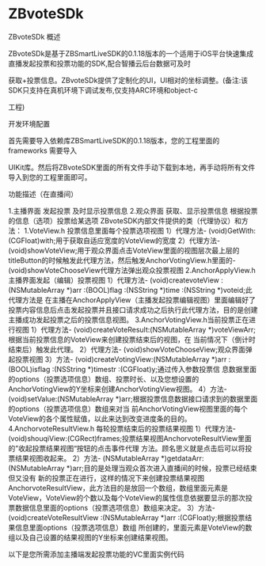 # ZBvoteSDk
ZBvoteSDk 概述

  ZBvoteSDk是基于ZBSmartLiveSDK的0.1.18版本的一个适用于iOS平台快速集成直播发起投票和投票功能的SDK,配合智播云后台数据可及时
  
  获取+投票信息。ZBvoteSDk提供了定制化的UI，UI相对的坐标调整。(备注:该SDK只支持在真机环境下调试发布,仅支持ARC环境和object-c
  
  工程)

开发环境配置
  
  首先需要导入依赖库ZBSmartLiveSDK的0.1.18版本，您的工程里面的frameworks 需要导入 
  
  UIKit库。然后将ZBvoteSDK里面的所有文件手动下载到本地，再手动将所有文件导入到您的工程里面即可。

功能描述（在直播间）

1.主播界面
    发起投票
    及时显示投票信息
2.观众界面
  获取、显示投票信息
  根据投票的信息（选项）投票给某选项
ZBvoteSDK内部文件提供的类（代理协议）和方法：
  1.VoteView.h 投票信息里面每个投票选项视图
    1）代理方法- (void)GetWith:(CGFloat)with;用于获取自适应宽度的VoteView的宽度
    2）代理方法- (void)showVoteView;用于观众界面点击VoteView里面的视图层次最上层的titleButton的时候触发此代理方法，然后触发AnchorVotingView.h里面的- (void)showVoteChooseView代理方法弹出观众投票视图
  2.AnchorApplyView.h 主播界面发起（编辑）投票视图
    1）代理方法- (void)createvoteView :(NSMutableArray *)arr :(BOOL)flag :(NSString *)time :(NSString *)voteid;此代理方法是
        在主播在AnchorApplyView（主播发起投票编辑视图）里面编辑好了投票内容信息后点击发起投票并且接口请求成功之后执行此代理方法，目的是创建主播成功发起投票之后的投票信息视图。
  3.AnchorVotingView.h当前投票正在进行视图
    1）代理方法- (void)createVoteResult:(NSMutableArray *)voteViewArr;根据当前投票信息的VoteView来创建投票结束后的视图，在
        当前情况下（倒计时结束后）触发此代理。
    2）代理方法- (void)showVoteChooseView;观众界面弹起投票视图
    3）方法- (void)createVotingView:(NSMutableArray *)arr :(BOOL)isflag :(NSString *)timestr :(CGFloat)y;通过传入参数投票信
        息数据里面的options（投票选项信息）数组、投票时长、以及您想设置的AnchorVotingView的Y坐标来创建AnchorVotingView视图。
    4）方法- (void)setValue:(NSMutableArray *)arr;根据投票信息数据接口请求到的数据里面的options（投票选项信息）数组来对当
        前AnchorVotingView视图里面的每个VoteView的各个属性赋值，以此来达到改变进度条的目的。
  4.AnchorvoteResultView.h 每轮投票结束后的投票结果视图
    1）代理方法- (void)shouqiView:(CGRect)frames;投票结果视图AnchorvoteResultView里面的”收起投票结果视图“按钮的点击事件代理
       方法。顾名思义就是点击后可以将投票结果视图收起来。
    2）方法- (NSMutableArray *)getdataArr:(NSMutableArray *)arr;目的是处理当观众首次进入直播间的时候，投票已经结束但又没有
        新的投票正在进行，这样的情况下来创建投票结果视图AnchorvoteResultView，此方法目的是放回一个数组，数组里面元素是VoteView，VoteView的个数以及每个VoteView的属性信息依据要显示的那次投票数据信息里面的options（投票选项信息）数组来决定。
    3）方法- (void)createVoteResultView :(NSMutableArray *)arr :(CGFloat)y;根据投票结果信息里面options（投票选项信息）数组
        所创建的，里面元素是VoteView的数组以及自己设置的结果视图的Y坐标来创建结果视图。

以下是您所需添加主播端发起投票功能的VC里面实例代码
    
